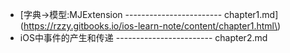 * \[字典-&gt;模型:MJExtension ------------------------ chapter1.md\]\(https://rzzy.gitbooks.io/ios-learn-note/content/chapter1.html\)
* iOS中事件的产生和传递    ------------------------ chapter2.md



